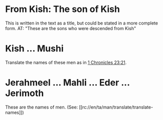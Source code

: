 # From Kish: The son of Kish

This is written in the text as a title, but could be stated in a more complete form. AT:  "These are the sons who were descended from Kish"

# Kish ... Mushi

Translate the names of these men as in [1 Chronicles 23:21](../23/21.md).

# Jerahmeel ... Mahli ... Eder ... Jerimoth

These are the names of men. (See: [[rc://en/ta/man/translate/translate-names]])

